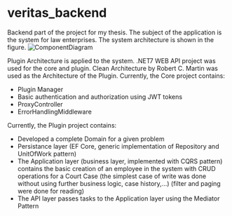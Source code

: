 # veritas_backend
Backend part of the project for my thesis. The subject of the application is the system for law enterprises.
The system architecture is shown in the figure.
![ComponentDiagram](https://github.com/stefanjokic99/veritas_backend/assets/77590314/3e87f243-1916-4fad-b07d-ea260df7fc71)

Plugin Architecture is applied to the system. .NET7 WEB API project was used for the core and plugin. Clean Architecture by Robert C. Martin was used as the Architecture of the Plugin.
Currently, the Core project contains:
  * Plugin Manager
  * Basic authentication and authorization using JWT tokens
  * ProxyController
  * ErrorHandlingMiddleware

Currently, the Plugin project contains:
  * Developed a complete Domain for a given problem
  * Persistance layer (EF Core, generic implementation of Repository and UnitOfWork pattern)
  * The Application layer (business layer, implemented with CQRS pattern) contains the basic creation of an employee in the system with CRUD operations for a Court Case (the simplest case of write was done without using further business logic, case history,...) (filter and paging were done for reading)
  * The API layer passes tasks to the Application layer using the Mediator Pattern
